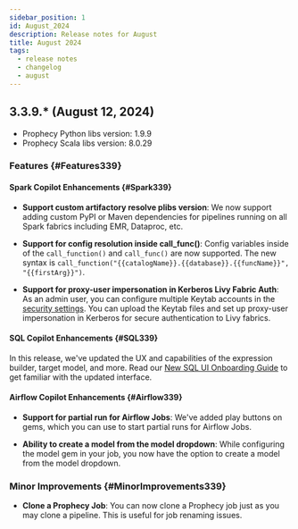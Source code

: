 ```yaml
---
sidebar_position: 1
id: August_2024
description: Release notes for August
title: August 2024
tags:
  - release notes
  - changelog
  - august
---
```


## 3.3.9.\* (August 12, 2024)

- Prophecy Python libs version: 1.9.9
- Prophecy Scala libs version: 8.0.29

### Features {#Features339}

#### Spark Copilot Enhancements {#Spark339}

- **Support custom artifactory resolve plibs version**: We now support adding custom PyPI or Maven dependencies for pipelines running on all Spark fabrics including EMR, Dataproc, etc.

- **Support for config resolution inside call_func()**: Config variables inside of the `call_function()` and `call_func()` are now supported. The new syntax is `call_function("{{catalogName}}.{{database}}.{{funcName}}", "{{firstArg}}")`.

- **Support for proxy-user impersonation in Kerberos Livy Fabric Auth**: As an admin user, you can configure multiple Keytab accounts in the [security settings](docs/enterprise/fabrics/Spark-fabrics/livy.md). You can upload the Keytab files and set up proxy-user impersonation in Kerberos for secure authentication to Livy fabrics.

#### SQL Copilot Enhancements {#SQL339}

In this release, we've updated the UX and capabilities of the expression builder, target model, and more. Read our [New SQL UI Onboarding Guide](./new-ui-sql.md) to get familiar with the updated interface.

#### Airflow Copilot Enhancements {#Airflow339}

- **Support for partial run for Airflow Jobs**: We've added play buttons on gems, which you can use to start partial runs for Airflow Jobs.

- **Ability to create a model from the model dropdown**: While configuring the model gem in your job, you now have the option to create a model from the model dropdown.

### Minor Improvements {#MinorImprovements339}

- **Clone a Prophecy Job**: You can now clone a Prophecy job just as you may clone a pipeline. This is useful for job renaming issues.
